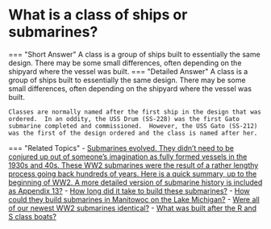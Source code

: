 # What is a class of ships or submarines?

=== "Short Answer"
    A class is a group of ships built to essentially the same design. There may be some small differences, often depending on the shipyard where the vessel was built.
=== "Detailed Answer"
    A class is a group of ships built to essentially the same design.  There may be some small differences, often depending on the shipyard where the vessel was built.
    
    
    
    Classes are normally named after the first ship in the design that was ordered.  In an oddity, the USS Drum (SS-228) was the first Gato submarine completed and commissioned.  However, the USS Gato (SS-212) was the first of the design ordered and the class is named after her.
=== "Related Topics"
    - [Submarines evolved.  They didn’t need to be conjured up out of someone’s imagination as fully formed vessels in the 1930s and 40s.  These WW2 submarines were the result of a rather lengthy process going back hundreds of years.  Here is a quick summary, up to the beginning of WW2.  A more detailed version of submarine history is included as Appendix 13?](submarines-evolved-they-didnt-need-to-be-conjured-up-out-of-someones-imagination-as-fully.md)
    - [How long did it take to build these submarines?](how-long-did-it-take-to-build-these-submarines.md)
    - [How could they build submarines in Manitowoc on the Lake Michigan?](how-could-they-build-submarines-in-manitowoc-on-the-lake-michigan.md)
    - [Were all of our newest WW2 submarines identical?](were-all-of-our-newest-ww2-submarines-identical.md)
    - [What was built after the R and S class boats?](what-was-built-after-the-r-and-s-class-boats.md)
